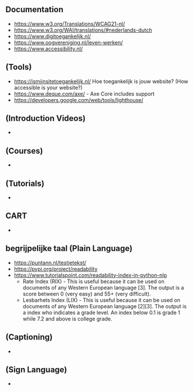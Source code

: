 ## Documentation
* https://www.w3.org/Translations/WCAG21-nl/
* https://www.w3.org/WAI/translations/#nederlands-dutch
* https://www.digitoegankelijk.nl/
* https://www.oogvereniging.nl/leven-werken/
* https://www.accessibility.nl/

## (Tools)
* https://ismijnsitetoegankelijk.nl/ Hoe toegankelijk is jouw website? (How accessible is your website?)
* https://www.deque.com/axe/ - Axe Core includes support
* https://developers.google.com/web/tools/lighthouse/

## (Introduction Videos)
* 

## (Courses)
*

## (Tutorials)
*

## CART
*

## begrijpelijke taal (Plain Language)
* https://puntann.nl/testjetekst/
* https://pypi.org/project/readability
* https://www.tutorialspoint.com/readability-index-in-python-nlp
  * Rate Index (RIX) - This is useful because it can be used on documents of any Western European language [3]. The output is a score between 0 (very easy) and 55+ (very difficult).
  * Lesbarhets Index (LIX) - This is useful because it can be used on documents of any Western European language [2][3]. The output is a index who indicates a grade level. An index below 0.1 is grade 1 while 7.2 and above is college grade.

## (Captioning)
*

## (Sign Language)
*

